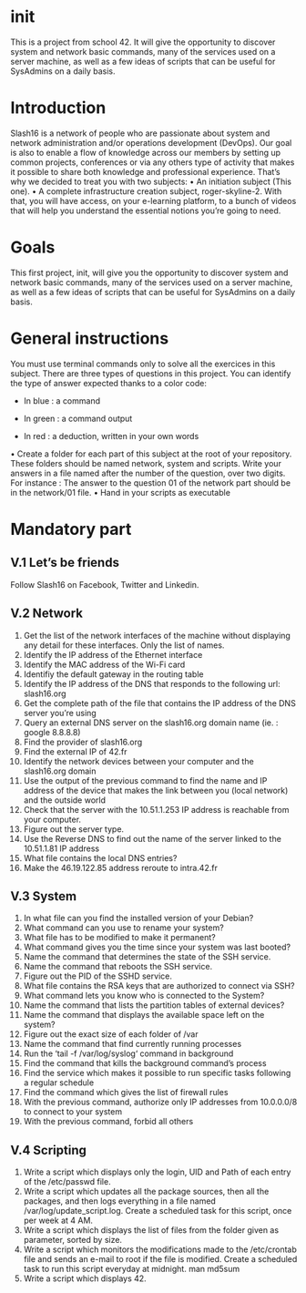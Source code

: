 # init
This is a project from school 42. It will give the opportunity to discover system and network basic commands,
many of the services used on a server machine, as well as a few ideas of scripts that can be useful for SysAdmins on a
daily basis.

# Introduction
Slash16 is a network of people who are passionate about system and network administration
and/or operations development (DevOps).
Our goal is also to enable a flow of knowledge across our members by setting up
common projects, conferences or via any others type of activity that makes it possible to
share both knowledge and professional experience.
That’s why we decided to treat you with two subjects:
• An initiation subject (This one).
• A complete infrastructure creation subject, roger-skyline-2.
With that, you will have access, on your e-learning platform, to a bunch of videos
that will help you understand the essential notions you’re going to need.

# Goals
This first project, init, will give you the opportunity to discover system and network
basic commands, many of the services used on a server machine, as well as a few ideas of
scripts that can be useful for SysAdmins on a daily basis.

# General instructions
You must use terminal commands only to solve all the exercices in this subject.
There are three types of questions in this project. You can identify the type of answer
expected thanks to a color code:

* In blue : a command

* In green : a command output

* In red : a deduction, written in your own words

• Create a folder for each part of this subject at the root of your repository. These
folders should be named network, system and scripts. Write your answers in a
file named after the number of the question, over two digits. For instance : The
answer to the question 01 of the network part should be in the network/01 file.
• Hand in your scripts as executable

# Mandatory part
## V.1 Let’s be friends
Follow Slash16 on Facebook, Twitter and Linkedin.

## V.2 Network
1. Get the list of the network interfaces of the machine without displaying any detail
for these interfaces. Only the list of names.
2. Identify the IP address of the Ethernet interface
3. Identify the MAC address of the Wi-Fi card
4. Identifiy the default gateway in the routing table
5. Identify the IP address of the DNS that responds to the following url: slash16.org
6. Get the complete path of the file that contains the IP address of the DNS server
you’re using
7. Query an external DNS server on the slash16.org domain name (ie. : google
8.8.8.8)
8. Find the provider of slash16.org
9. Find the external IP of 42.fr
10. Identify the network devices between your computer and the slash16.org domain
11. Use the output of the previous command to find the name and IP address of the
device that makes the link between you (local network) and the outside world
12. Check that the server with the 10.51.1.253 IP address is reachable from your
computer.
13. Figure out the server type.
14. Use the Reverse DNS to find out the name of the server linked to the 10.51.1.81
IP address
15. What file contains the local DNS entries?
16. Make the 46.19.122.85 address reroute to intra.42.fr

## V.3 System
1. In what file can you find the installed version of your Debian?
2. What command can you use to rename your system?
3. What file has to be modified to make it permanent?
4. What command gives you the time since your system was last booted?
5. Name the command that determines the state of the SSH service.
6. Name the command that reboots the SSH service.
7. Figure out the PID of the SSHD service.
8. What file contains the RSA keys that are authorized to connect via SSH?
9. What command lets you know who is connected to the System?
10. Name the command that lists the partition tables of external devices?
11. Name the command that displays the available space left on the system?
12. Figure out the exact size of each folder of /var
13. Name the command that find currently running processes
14. Run the ‘tail -f /var/log/syslog‘ command in background
15. Find the command that kills the background command’s process
16. Find the service which makes it possible to run specific tasks following a regular
schedule
17. Find the command which gives the list of firewall rules
18. With the previous command, authorize only IP addresses from 10.0.0.0/8 to connect
to your system
19. With the previous command, forbid all others

## V.4 Scripting
1. Write a script which displays only the login, UID and Path of each entry of the
/etc/passwd file.
2. Write a script which updates all the package sources, then all the packages, and then
logs everything in a file named /var/log/update_script.log. Create a scheduled
task for this script, once per week at 4 AM.
3. Write a script which displays the list of files from the folder given as parameter,
sorted by size.
4. Write a script which monitors the modifications made to the /etc/crontab file and
sends an e-mail to root if the file is modified. Create a scheduled task to run this
script everyday at midnight.
man md5sum
5. Write a script which displays 42.

